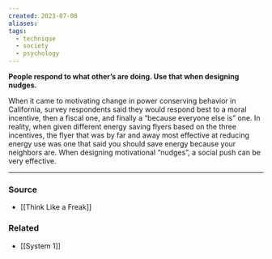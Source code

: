 ```yaml
---
created: 2023-07-08
aliases: 
tags:
  - technique
  - society
  - psychology
---
```

**People respond to what other’s are doing. Use that when designing nudges.**

When it came to motivating change in power conserving behavior in California, survey respondents said they would respond best to a moral incentive, then a fiscal one, and finally a “because everyone else is” one. In reality, when given different energy saving flyers based on the three incentives, the flyer that was by far and away most effective at reducing energy use was one that said you should save energy because your neighbors are. When designing motivational “nudges”, a social push can be very effective.

****
### Source
- [[Think Like a Freak]]

### Related
- [[System 1]]